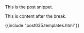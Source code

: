 This is the post snippet.

<!--BREAK-->

This is content after the break.

{{include "post035.templates.html"}}
